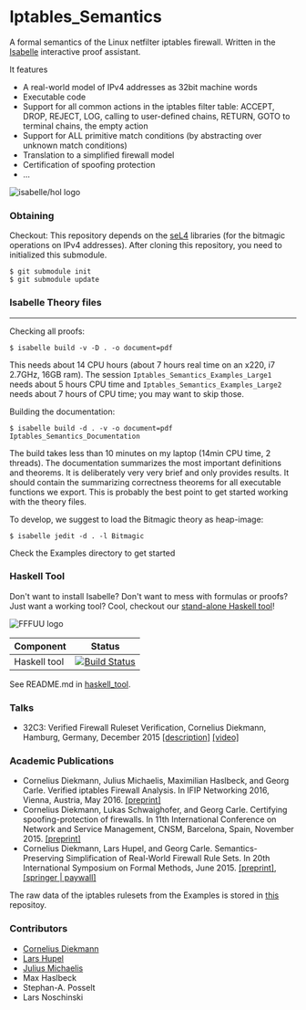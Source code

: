# Iptables_Semantics

A formal semantics of the Linux netfilter iptables firewall.
Written in the [Isabelle](https://isabelle.in.tum.de/) interactive proof assistant.

It features
  * A real-world model of IPv4 addresses as 32bit machine words
  * Executable code
  * Support for all common actions in the iptables filter table: ACCEPT, DROP, REJECT, LOG, calling to user-defined chains, RETURN, GOTO to terminal chains, the empty action
  * Support for ALL primitive match conditions (by abstracting over unknown match conditions)
  * Translation to a simplified firewall model
  * Certification of spoofing protection 
  * ...


![isabelle/hol logo](https://raw.githubusercontent.com/diekmann/Iptables_Semantics/refactoring/images/isabelle.png "Isabelle/HOL")


### Obtaining

Checkout:
This repository depends on the [seL4](https://github.com/seL4/l4v/) libraries (for the bitmagic operations on IPv4 addresses).
After cloning this repository, you need to initialized this submodule.
```
$ git submodule init
$ git submodule update
```


### Isabelle Theory files
---

Checking all proofs:

```
$ isabelle build -v -D . -o document=pdf
```
This needs about 14 CPU hours (about 7 hours real time on an x220, i7 2.7GHz, 16GB ram).
The session `Iptables_Semantics_Examples_Large1` needs about 5 hours CPU time and `Iptables_Semantics_Examples_Large2` needs about 7 hours of CPU time; you may want to skip those.


Building the documentation:

```
$ isabelle build -d . -v -o document=pdf Iptables_Semantics_Documentation
```
The build takes less than 10 minutes on my laptop (14min CPU time, 2 threads).
The documentation summarizes the most important definitions and theorems.
It is deliberately very very brief and only provides results.
It should contain the summarizing correctness theorems for all executable functions we export.
This is probably the best point to get started working with the theory files.


To develop, we suggest to load the Bitmagic theory as heap-image:
```
$ isabelle jedit -d . -l Bitmagic
```

Check the Examples directory to get started

### Haskell Tool

Don't want to install Isabelle? Don't want to mess with formulas or proofs? Just want a working tool? Cool, checkout our [stand-alone Haskell tool](./haskell_tool/)!

![FFFUU logo](http://i.imgur.com/qc4dNKl.png "FFFUU")

| Component             | Status |
| --------------------- | ------ |
| Haskell tool          | [![Build Status](https://travis-ci.org/diekmann/Iptables_Semantics.svg)](https://travis-ci.org/diekmann/Iptables_Semantics) |

See README.md in [haskell_tool](./haskell_tool/).


### Talks
  * 32C3: Verified Firewall Ruleset Verification, Cornelius Diekmann, Hamburg, Germany, December 2015 [[description]](https://events.ccc.de/congress/2015/Fahrplan/events/7195.html) [[video]](https://media.ccc.de/v/32c3-7195-verified_firewall_ruleset_verification#video)

### Academic Publications

  * Cornelius Diekmann, Julius Michaelis, Maximilian Haslbeck, and Georg Carle. Verified iptables Firewall Analysis. In IFIP Networking 2016, Vienna, Austria, May 2016. [[preprint]](http://www.net.in.tum.de/fileadmin/bibtex/publications/papers/verified_iptables_firewall_analysis.pdf)
  * Cornelius Diekmann, Lukas Schwaighofer, and Georg Carle. Certifying spoofing-protection of firewalls. In 11th International Conference on Network and Service Management, CNSM, Barcelona, Spain, November 2015. [[preprint]](http://www.net.in.tum.de/fileadmin/bibtex/publications/papers/diekmann2015_cnsm.pdf)
  * Cornelius Diekmann, Lars Hupel, and Georg Carle. Semantics-Preserving Simplification of Real-World Firewall Rule Sets. In 20th International Symposium on Formal Methods, June 2015. [[preprint]](http://www.net.in.tum.de/fileadmin/bibtex/publications/papers/fm15_Semantics-Preserving_Simplification_of_Real-World_Firewall_Rule_Sets.pdf), [[springer | paywall]](http://link.springer.com/chapter/10.1007%2F978-3-319-19249-9_13)

The raw data of the iptables rulesets from the Examples is stored in [this](https://github.com/diekmann/net-network) repositoy.


### Contributors
   * [Cornelius Diekmann](http://www.net.in.tum.de/~diekmann/)
   * [Lars Hupel](http://lars.hupel.info/)
   * [Julius Michaelis](http://liftm.de)
   * Max Haslbeck
   * Stephan-A. Posselt
   * Lars Noschinski





